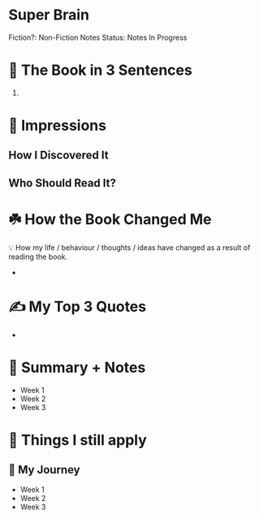 # Super Brain

Fiction?: Non-Fiction
Notes Status: Notes In Progress

# 🚀 The Book in 3 Sentences

1. 

# 🎨 Impressions

## How I Discovered It

## Who Should Read It?

# ☘️ How the Book Changed Me

<aside>
💡 How my life / behaviour / thoughts / ideas have changed as a result of reading the book.

</aside>

- 

# ✍️ My Top 3 Quotes

- 

# 📒 Summary + Notes

- Week 1
- Week 2
- Week 3

# 📒 Things I still apply

## 💪 My Journey

- Week 1
- Week 2
- Week 3